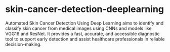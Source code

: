# skin-cancer-detection-deeplearning
Automated Skin Cancer Detection Using Deep Learning aims to identify and classify skin cancer from medical images using CNNs and models like VGG16 and ResNet. It provides a fast, accurate, and accessible diagnostic tool to support early detection and assist healthcare professionals in reliable decision-making.
